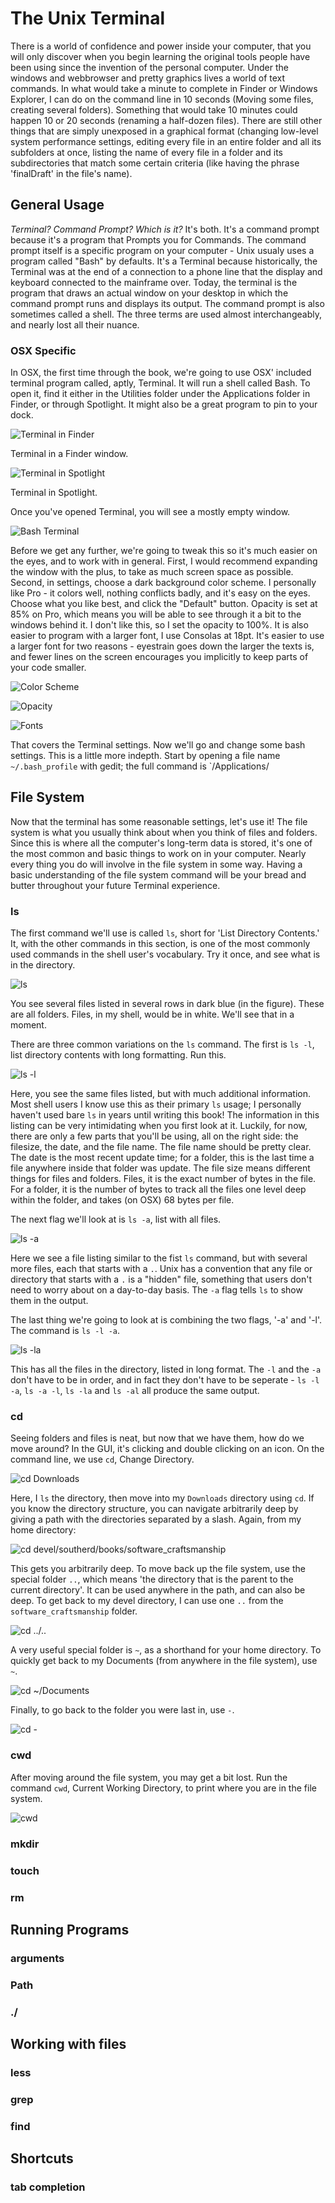 # The Unix Terminal

There is a world of confidence and power inside your computer, that you will
only discover when you begin learning the original tools people have been using
since the invention of the personal computer. Under the windows and webbrowser
and pretty graphics lives a world of text commands. In what would take a minute
to complete in Finder or Windows Explorer, I can do on the command line in 10
seconds (Moving some files, creating several folders). Something that would take
10 minutes could happen 10 or 20 seconds (renaming a half-dozen files). There
are still other things that are simply unexposed in a graphical format (changing
low-level system performance settings, editing every file in an entire folder
and all its subfolders at once, listing the name of every file in a folder and
its subdirectories that match some certain criteria (like having the phrase
'finalDraft' in the file's name).



## General Usage

*Terminal? Command Prompt? Which is it?* It's both. It's a command prompt because
it's a program that Prompts you for Commands. The command prompt itself is a
specific program on your computer - Unix usualy uses a program called "Bash" by
defaults. It's a Terminal because historically, the Terminal was at the end of a
connection to a phone line that the display and keyboard connected to the
mainframe over. Today, the terminal is the program that draws an actual window
on your desktop in which the command prompt runs and displays its output. The
command prompt is also sometimes called a shell. The three terms are used almost
interchangeably, and nearly lost all their nuance.

### OSX Specific 

In OSX, the first time through the book, we're going to use OSX' included
terminal program called, aptly, Terminal. It will run a shell called Bash. To
open it, find it either in the Utilities folder under the Applications folder in
Finder, or through Spotlight. It might also be a great program to pin to your
dock.

![Terminal in Finder](11_terminal_finder.png)

Terminal in a Finder window.

![Terminal in Spotlight](11_terminal_spotlight.png)

Terminal in Spotlight.

Once you've opened Terminal, you will see a mostly empty window.

![Bash Terminal](20_bash_Terminal.png)

Before we get any further, we're going to tweak this so it's much easier on the
eyes, and to work with in general. First, I would recommend expanding the window
with the plus, to take as much screen space as possible. Second, in settings,
choose a dark background color scheme. I personally like Pro - it colors well,
nothing conflicts badly, and it's easy on the eyes. Choose what you like best,
and click the "Default" button. Opacity is set at 85% on Pro, which means you
will be able to see through it a bit to the windows behind it. I don't like
this, so I set the opacity to 100%. It is also easier to program with a larger
font, I use Consolas at 18pt. It's easier to use a larger font for two reasons -
eyestrain goes down the larger the texts is, and fewer lines on the screen
encourages you implicitly to keep parts of your code smaller.

![Color Scheme](21_color_scheme.png)

![Opacity](22_opacity.png)

![Fonts](23_fonts.png)

That covers the Terminal settings. Now we'll go and change some bash settings.
This is a little more indepth. Start by opening a file name `~/.bash_profile`
with gedit; the full command is `/Applications/




## File System

Now that the terminal has some reasonable settings, let's use it! The file
system is what you usually think about when you think of files and folders.
Since this is where all the computer's long-term data is stored, it's one of the
most common and basic things to work on in your computer. Nearly every thing you
do will involve in the file system in some way. Having a basic understanding of
the file system command will be your bread and butter throughout your future
Terminal experience.

### ls

The first command we'll use is called `ls`, short for 'List Directory Contents.'
It, with the other commands in this section, is one of the most commonly used
commands in the shell user's vocabulary. Try it once, and see what is in the
directory.

![ls](30_0_ls.png)

You see several files listed in several rows in dark blue (in the figure). These
are all folders. Files, in my shell, would be in white. We'll see that in a
moment.

There are three common variations on the `ls` command. The first is `ls -l`,
list directory contents with long formatting. Run this.

![ls -l](30_0_ls-l.png)

Here, you see the same files listed, but with much additional information. Most
shell users I know use this as their primary `ls` usage; I personally haven't
used bare `ls` in years until writing this book! The information in this listing
can be very intimidating when you first look at it. Luckily, for now, there are
only a few parts that you'll be using, all on the right side: the filesize, the
date, and the file name. The file name should be pretty clear. The date is the
most recent update time; for a folder, this is the last time a file anywhere
inside that folder was update. The file size means different things for files
and folders. Files, it is the exact number of bytes in the file. For a folder,
it is the number of bytes to track all the files one level deep within the
folder, and takes (on OSX) 68 bytes per file.

The next flag we'll look at is `ls -a`, list with all files.

![ls -a](30_0_ls-a.png)

Here we see a file listing similar to the fist `ls` command, but with several
more files, each that starts with a  `.`. Unix has a convention that any file or
directory that starts with a `.` is a "hidden" file, something that users don't
need to worry about on a day-to-day basis. The `-a` flag tells `ls` to show them
in the output.

The last thing we're going to look at is combining the two flags, '-a' and '-l'.
The command is `ls -l -a`.

![ls -la](30_0_ls-l-a.png)

This has all the files in the directory, listed in long format. The `-l` and the
`-a` don't have to be in order, and in fact they don't have to be seperate - `ls
-l -a`, `ls -a -l`, `ls -la` and `ls -al` all produce the same output.



### cd

Seeing folders and files is neat, but now that we have them, how do we move
around? In the GUI, it's clicking and double clicking on an icon. On the command
line,  we use `cd`, Change Directory.

![cd Downloads](30_1_cd.png)

Here, I `ls` the directory, then move into my `Downloads` directory using `cd`.
If you know the directory structure, you can navigate arbitrarily deep by giving
a path with the directories separated by a slash. Again, from my home directory:

![cd devel/southerd/books/software_craftsmanship](30_1_cd_deep.png)

This gets you arbitrarily deep. To move back up the file system, use the special
folder `..`, which means 'the directory that is the parent to the current
directory'. It can be used anywhere in the path, and can also be deep. To get
back to my devel directory, I can use one `..` from the `software_craftsmanship`
folder.

![cd ../..](30_1_cd_up.png)

A very useful special folder is `~`, as a shorthand for your home directory. To
quickly get back to my Documents (from anywhere in the file system), use `~`.

![cd ~/Documents](30_1_cd_Documents.png)

Finally, to go back to the folder you were last in, use `-`.

![cd -](30_1_cd_dash.png)

### cwd

After moving around the file system, you may get a bit lost. Run the command
`cwd`, Current Working Directory, to print where you are in the file system.

![cwd](30_2_cwd.png)

### mkdir

### touch

### rm

## Running Programs

### arguments

### Path

### ./

## Working with files

### less

### grep

### find

## Shortcuts

### tab completion
